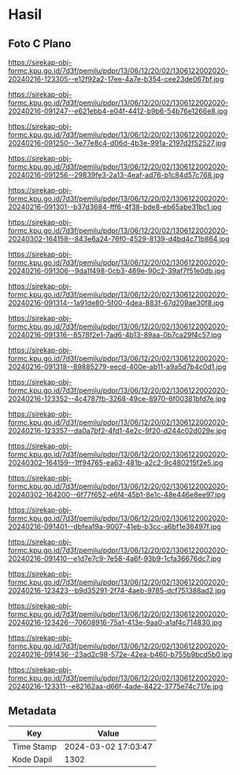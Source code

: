# Hasil

## Foto C Plano

https://sirekap-obj-formc.kpu.go.id/7d3f/pemilu/pdpr/13/06/12/20/02/1306122002020-20240216-123305--e12f92a2-17ee-4a7e-b354-cee23de067bf.jpg

https://sirekap-obj-formc.kpu.go.id/7d3f/pemilu/pdpr/13/06/12/20/02/1306122002020-20240216-091247--e621ebb4-e04f-4412-b9b6-54b76e1266e8.jpg

https://sirekap-obj-formc.kpu.go.id/7d3f/pemilu/pdpr/13/06/12/20/02/1306122002020-20240216-091250--3e77e8c4-d06d-4b3e-991a-2197d2f52527.jpg

https://sirekap-obj-formc.kpu.go.id/7d3f/pemilu/pdpr/13/06/12/20/02/1306122002020-20240216-091256--29839fe3-2a13-4eaf-ad76-b1c84d57c768.jpg

https://sirekap-obj-formc.kpu.go.id/7d3f/pemilu/pdpr/13/06/12/20/02/1306122002020-20240216-091301--b37d3684-fff6-4f38-bde8-eb65abe31bc1.jpg

https://sirekap-obj-formc.kpu.go.id/7d3f/pemilu/pdpr/13/06/12/20/02/1306122002020-20240302-164158--843e6a24-76f0-4529-8139-d4bd4c71b864.jpg

https://sirekap-obj-formc.kpu.go.id/7d3f/pemilu/pdpr/13/06/12/20/02/1306122002020-20240216-091306--9da1f498-0cb3-469e-90c2-39af7f51e0db.jpg

https://sirekap-obj-formc.kpu.go.id/7d3f/pemilu/pdpr/13/06/12/20/02/1306122002020-20240216-091314--1a91de80-5f00-4dea-883f-67d209ae30f8.jpg

https://sirekap-obj-formc.kpu.go.id/7d3f/pemilu/pdpr/13/06/12/20/02/1306122002020-20240216-091316--8578f2e1-7ad6-4b13-89aa-0b7ca29f4c57.jpg

https://sirekap-obj-formc.kpu.go.id/7d3f/pemilu/pdpr/13/06/12/20/02/1306122002020-20240216-091318--89885279-eecd-400e-ab11-a9a5d7b4c0d1.jpg

https://sirekap-obj-formc.kpu.go.id/7d3f/pemilu/pdpr/13/06/12/20/02/1306122002020-20240216-123352--4c4787fb-3268-49ce-8970-6f00381bfd7e.jpg

https://sirekap-obj-formc.kpu.go.id/7d3f/pemilu/pdpr/13/06/12/20/02/1306122002020-20240216-123357--da0a7bf2-4fd1-4e2c-9f20-d244c02d029e.jpg

https://sirekap-obj-formc.kpu.go.id/7d3f/pemilu/pdpr/13/06/12/20/02/1306122002020-20240302-164159--1ff94765-ea63-481b-a2c2-9c480215f2e5.jpg

https://sirekap-obj-formc.kpu.go.id/7d3f/pemilu/pdpr/13/06/12/20/02/1306122002020-20240302-164200--6f77f652-e6f4-45b1-8e1c-48e446e8ee97.jpg

https://sirekap-obj-formc.kpu.go.id/7d3f/pemilu/pdpr/13/06/12/20/02/1306122002020-20240216-091401--dbfea19a-9007-41eb-b3cc-a6bf1e36497f.jpg

https://sirekap-obj-formc.kpu.go.id/7d3f/pemilu/pdpr/13/06/12/20/02/1306122002020-20240216-091410--e1d7e7c9-7e58-4a6f-93b9-1cfa36676dc7.jpg

https://sirekap-obj-formc.kpu.go.id/7d3f/pemilu/pdpr/13/06/12/20/02/1306122002020-20240216-123423--b9d35291-2f74-4aeb-9785-dcf751388ad2.jpg

https://sirekap-obj-formc.kpu.go.id/7d3f/pemilu/pdpr/13/06/12/20/02/1306122002020-20240216-123426--70608916-75a1-413e-9aa0-a1af4c714830.jpg

https://sirekap-obj-formc.kpu.go.id/7d3f/pemilu/pdpr/13/06/12/20/02/1306122002020-20240216-091436--23ad2c98-572e-42ea-b460-b755b9bcd5b0.jpg

https://sirekap-obj-formc.kpu.go.id/7d3f/pemilu/pdpr/13/06/12/20/02/1306122002020-20240216-123311--e82162aa-d66f-4ade-8422-3775e74c717e.jpg


## Metadata

| Key        | Value               |
| ---------- | ------------------- |
| Time Stamp | 2024-03-02 17:03:47 |
| Kode Dapil | 1302                |



